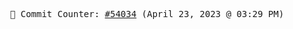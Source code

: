<p align="center">
    <samp>
        📮 Commit Counter: <a href="https://github.com/Javascript-void0/Javascript-void0/commits/main">#54034</a> (April 23, 2023 @ 03:29 PM)
    </samp>
</p>